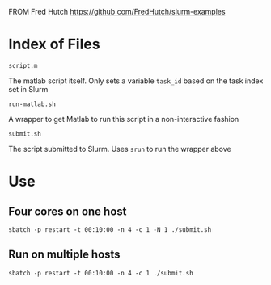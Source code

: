 FROM Fred Hutch https://github.com/FredHutch/slurm-examples

# Index of Files

`script.m`

The matlab script itself.  Only sets a variable `task_id` based on the task
index set in Slurm

`run-matlab.sh`

A wrapper to get Matlab to run this script in a non-interactive fashion

`submit.sh`

The script submitted to Slurm.  Uses `srun` to run the wrapper above

# Use

## Four cores on one host

    sbatch -p restart -t 00:10:00 -n 4 -c 1 -N 1 ./submit.sh

## Run on multiple hosts

    sbatch -p restart -t 00:10:00 -n 4 -c 1 ./submit.sh

